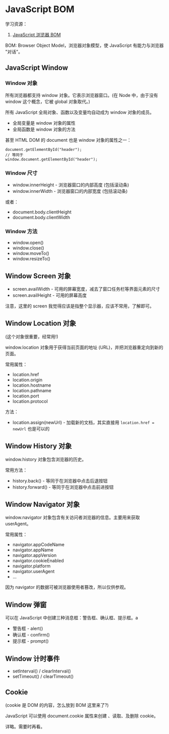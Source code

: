 # JavaScript BOM

学习资源：

1. [JavaScript 浏览器 BOM](http://www.runoob.com/js/js-window.html)

BOM: Browser Object Model，浏览器对象模型，使 JavaScript 有能力与浏览器 "对话"。

## JavaScript Window

### Window 对象

所有浏览器都支持 window 对象。它表示浏览器窗口。(在 Node 中，由于没有 window 这个概念，它被 global 对象取代。)

所有 JavaScript 全局对象、函数以及变量均自动成为 window 对象的成员。

- 全局变量是 window 对象的属性
- 全局函数是 window 对象的方法

甚至 HTML DOM 的 document 也是 window 对象的属性之一：

    document.getElementById("header");
    // 等同于
    window.document.getElementById("header");

### Window 尺寸

- window.innerHeight - 浏览器窗口的内部高度 (包括滚动条)
- window.innerWidth - 浏览器窗口的内部宽度 (包括滚动条)

或者：

- document.body.clientHeight
- document.body.clientWidth

### Window 方法

- window.open()
- window.close()
- window.moveTo()
- window.resizeTo()

## Window Screen 对象

- screen.availWidth - 可用的屏幕宽度，减去了窗口任务栏等界面元素的尺寸
- screen.availHeight - 可用的屏幕高度

注意，这里的 screen 我觉得应该是指整个显示器，应该不常用，了解即可。

## Window Location 对象

(这个对象很重要，经常用!)

window.location 对象用于获得当前页面的地址 (URL)，并把浏览器重定向到新的页面。

常用属性：

- location.href
- location.origin
- location.hostname
- location.pathname
- location.port
- location.protocol

方法：

- location.assign(newUrl) - 加载新的文档，其实直接用 `location.href = newUrl` 也是可以的

## Window History 对象

window.history 对象包含浏览器的历史。

常用方法：

- history.back() - 等同于在浏览器中点击后退按钮
- history.forward() - 等同于在浏览器中点击前进按钮

## Window Navigator 对象

window.navigator 对象包含有关访问者浏览器的信息。主要用来获取 userAgent。

常用属性：

- navigator.appCodeName
- navigator.appName
- navigator.appVersion
- navigator.cookieEnabled
- navigator.platform
- navigator.userAgent
- ...

因为 navigator 的数据可被浏览器使用者篡改，所以仅供参观。

## Window 弹窗

可以在 JavaScript 中创建三种消息框：警告框、确认框、提示框。a

- 警告框 - alert()
- 确认框 - confirm()
- 提示框 - prompt()

## Window 计时事件

- setInterval() / clearInterval()
- setTimeout() / clearTimeout()

## Cookie

(cookie 是 DOM 的内容，怎么放到 BOM 这里来了?)

JavaScript 可以使用 document.cookie 属性来创建 、读取、及删除 cookie。

详略。需要时再看。
